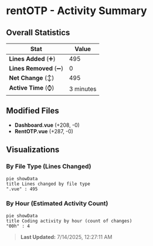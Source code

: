 # rentOTP - Activity Summary 

## Overall Statistics

| Stat                   | Value                                                             |
| ---------------------- | ----------------------------------------------------------------- |
| **Lines Added** (➕)   | 495                                          |
| **Lines Removed** (➖) | 0                                        |
| **Net Change** (↕)    | 495                |
| **Active Time** (⌚)   | 3 minutes |


## Modified Files
- **Dashboard.vue** (+208, -0)
- **RentOTP.vue** (+287, -0)

## Visualizations

### By File Type (Lines Changed)

```mermaid
pie showData
title Lines changed by file type
".vue" : 495
```

### By Hour (Estimated Activity Count)

```mermaid
pie showData
title Coding activity by hour (count of changes)
"00h" : 4
```


> **Last Updated:** 7/14/2025, 12:27:11 AM